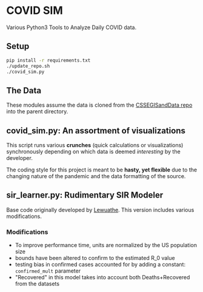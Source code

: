 # COVID SIM
Various Python3 Tools to Analyze Daily COVID data.

## Setup
```bash
pip install -r requirements.txt
./update_repo.sh
./covid_sim.py
```

## The Data
These modules assume the data is cloned from the [CSSEGISandData repo](https://github.com/CSSEGISandData/COVID-19) into the parent directory.

## covid_sim.py: An assortment of visualizations

This script runs various **crunches** (quick calculations or visualizations) synchronously depending on which data is deemed *interesting* by the developer.

The coding style for this project is meant to be **hasty, yet flexible** due to the changing nature of the pandemic and the data formatting of the source.

## sir_learner.py: Rudimentary SIR Modeler
Base code originally developed by [Lewuathe](https://github.com/Lewuathe/COVID19-SIR). This version includes various modifications. 

### Modifications
- To improve performance time, units are normalized by the US population size
- bounds have been altered to confirm to the estimated R_0 value
- testing bias in confirmed cases accounted for by adding a constant: ```confirmed_mult``` parameter
- "Recovered" in this model takes into account both Deaths+Recovered from the datasets

